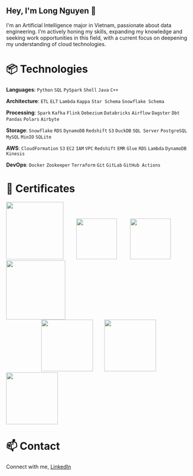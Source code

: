 ## Hey, I'm Long Nguyen 👋

I'm an Artificial Intelligence major in Vietnam, passionate about data engineering. I'm actively honing my skills, expanding my knowledge and seeking work opportunities in this field, with a current focus on deepening my understanding of cloud technologies.

# 📦 Technologies

**Languages**: `Python` `SQL` `PySpark` `Shell` `Java` `C++` 

**Architecture**: `ETL` `ELT` `Lambda` `Kappa` `Star Schema` `Snowflake Schema`

**Processing**: `Spark` `Kafka` `Flink` `Debezium` `Databricks` `Airflow` `Dagster` `Dbt` `Pandas` `Polars` `Airbyte`

**Storage**: `Snowflake` `RDS` `DynamoDB` `Redshift` `S3` `DuckDB` `SQL Server` `PostgreSQL` `MySQL` `MinIO` `SQLite`

**AWS**: `CloudFormation` `S3` `EC2` `IAM` `VPC` `Redshift` `EMR` `Glue` `RDS` `Lambda` `DynamoDB` `Kinesis`

**DevOps**: `Docker` `Zookeeper` `Terraform` `Git` `GitLab` `GitHub Actions`


# 📢 Certificates
<!--<img src="https://github.com/user-attachments/assets/55c5b142-299b-4b09-b353-bac9623613a5" width="140px" style="display:inline-block;">
&nbsp;&nbsp;&nbsp;&nbsp;&nbsp;&nbsp;
<img src="https://github.com/user-attachments/assets/0dc9c966-a621-4828-bd5c-0c93e397ce18" width="110px" style="display:inline-block;">-->

<img src="https://github.com/user-attachments/assets/1603affd-d296-4f11-aca1-3bf31e93e5f7" width="155px" style="display:inline-block;">
&nbsp;&nbsp;&nbsp;&nbsp;&nbsp;&nbsp;&nbsp;
<img src="https://github.com/user-attachments/assets/f8883a2d-076d-42be-bd1c-6deffb0eaa37" width="110px" style="display:inline-block;">
&nbsp;&nbsp;&nbsp;&nbsp;&nbsp;&nbsp;&nbsp;
<img src="https://github.com/user-attachments/assets/e586ba47-74bf-40be-ae4f-f1ac2475538c" width="110px" style="display:inline-block;">
&nbsp;&nbsp;&nbsp;&nbsp;
<img src="https://github.com/user-attachments/assets/f750da06-3e71-4efd-98a9-71169aebdea5" width="160px" style="display:inline-block;"> <br>
&nbsp;&nbsp;&nbsp;&nbsp;&nbsp;&nbsp;&nbsp;&nbsp;&nbsp;&nbsp;&nbsp;&nbsp;&nbsp;&nbsp;&nbsp;&nbsp;&nbsp;&nbsp;&nbsp;&nbsp;&nbsp;&nbsp;&nbsp;

<img src="https://github.com/user-attachments/assets/ddf9b530-3074-4db3-9dbe-18bc3cda02c9" width="140px" style="display:inline-block;">
&nbsp;&nbsp;&nbsp;&nbsp;&nbsp;&nbsp
<img src="https://github.com/user-attachments/assets/a559e713-f221-4753-b281-2fde9f420c92" width="140px" style="display:inline-block;">
&nbsp;&nbsp;&nbsp;&nbsp;&nbsp;&nbsp;
<img src="https://github.com/user-attachments/assets/2118c24b-dd02-4008-bce1-d67727385a7b" width="140px" style="display:inline-block;"> 
<!-- &nbsp;&nbsp;&nbsp;&nbsp;&nbsp;
<img src="https://github.com/user-attachments/assets/19c715da-2dd2-4cfd-9b09-3283831241fb" width="120px" style="display:inline-block;">  -->

<!--# ⚡ Fun fact

- One-Punch Man is my favorite anime.
- I enjoy listening to gentle songs, but sometimes I also like remixes.
- I'm 21 years old but I don't know how to swim.
-->

# 📫 Contact

Connect with me, [LinkedIn](https://www.linkedin.com/in/long-nguyen-de203/)


